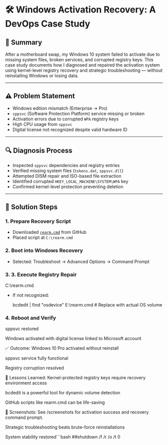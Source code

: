 # 🛠️ Windows Activation Recovery: A DevOps Case Study

## 📌 Summary
After a motherboard swap, my Windows 10 system failed to activate due to missing system files, broken services, and corrupted registry keys. This case study documents how I diagnosed and repaired the activation system using kernel-level registry recovery and strategic troubleshooting — without reinstalling Windows or losing data.

---

## ⚠️ Problem Statement

- Windows edition mismatch (Enterprise → Pro)
- `sppsvc` (Software Protection Platform) service missing or broken
- Activation errors due to corrupted `WPA` registry keys
- High CPU usage from `sppsvc`
- Digital license not recognized despite valid hardware ID

---

## 🔍 Diagnosis Process

- Inspected `sppsvc` dependencies and registry entries
- Verified missing system files (`tokens.dat`, `sppsvc.dll`)
- Attempted DISM repair and ISO-based file extraction
- Identified corrupted `HKEY_LOCAL_MACHINE\SYSTEM\WPA` key
- Confirmed kernel-level protection preventing deletion

---

## 🧪 Solution Steps

### 1. Prepare Recovery Script
- Downloaded [`rearm.cmd`](https://github.com/asdcorp/rearm) from GitHub
- Placed script at `C:\rearm.cmd`

### 2. Boot into Windows Recovery
- Selected: Troubleshoot → Advanced Options → Command Prompt

### 3. 3. Execute Registry Repair
  
   C:\rearm.cmd

- If not recognized:
   
   bcdedit | find "osdevice"
E:\rearm.cmd  # Replace with actual OS volume

### 4. Reboot and Verify

sppsvc restored

Windows activated with digital license linked to Microsoft account

✅ Outcome:
Windows 10 Pro activated without reinstall

sppsvc service fully functional

Registry corruption resolved

🧠 Lessons Learned:
Kernel-protected registry keys require recovery environment access

bcdedit is a powerful tool for dynamic volume detection

GitHub scripts like rearm.cmd can be life-saving

📸 Screenshots:
See /screenshots for activation success and recovery command prompt.

Strategic troubleshooting beats brute-force reinstallations

System stability restored```bash
##shutdown /f /r /o /t 0
